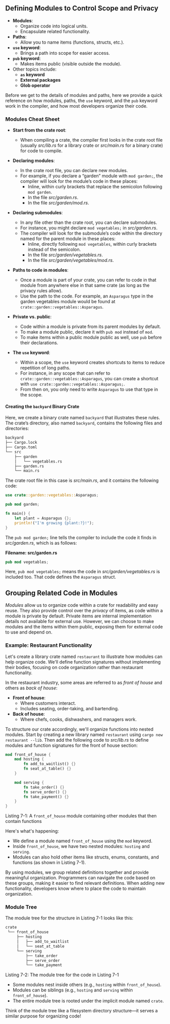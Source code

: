 ## Defining Modules to Control Scope and Privacy

- **Modules**:
  - Organize code into logical units.
  - Encapsulate related functionality.
- **Paths**:
  - Allow you to name items (functions, structs, etc.).
- **`use` keyword**:
  - Brings a path into scope for easier access.
- **`pub` keyword**:
  - Makes items public (visible outside the module).
- Other topics include:
  - **`as` keyword**
  - **External packages**
  - **Glob operator**

Before we get to the details of modules and paths, here we provide a quick reference on how modules, paths, the `use` keyword, and the `pub` keyword work in the compiler, and how most developers organize their code.

### Modules Cheat Sheet

- **Start from the crate root**:
  - When compiling a crate, the compiler first looks in the crate root file (usually *src/lib.rs* for a library crate or *src/main.rs* for a binary crate) for code to compile.

- **Declaring modules**:
  - In the crate root file, you can declare new modules.
  - For example, if you declare a “garden” module with `mod garden;`, the compiler will look for the module’s code in these places:
    - Inline, within curly brackets that replace the semicolon following `mod garden`.
    - In the file *src/garden.rs*.
    - In the file *src/garden/mod.rs*.

- **Declaring submodules**:
  - In any file other than the crate root, you can declare submodules.
  - For instance, you might declare `mod vegetables;` in *src/garden.rs*.
  - The compiler will look for the submodule’s code within the directory named for the parent module in these places:
    - Inline, directly following `mod vegetables`, within curly brackets instead of the semicolon.
    - In the file *src/garden/vegetables.rs*.
    - In the file *src/garden/vegetables/mod.rs*.

- **Paths to code in modules**:
  - Once a module is part of your crate, you can refer to code in that module from anywhere else in that same crate (as long as the privacy rules allow).
  - Use the path to the code. For example, an `Asparagus` type in the garden vegetables module would be found at `crate::garden::vegetables::Asparagus`.

- **Private vs. public**:
  - Code within a module is private from its parent modules by default.
  - To make a module public, declare it with `pub mod` instead of `mod`.
  - To make items within a public module public as well, use `pub` before their declarations.

- **The `use` keyword**:
  - Within a scope, the `use` keyword creates shortcuts to items to reduce repetition of long paths.
  - For instance, in any scope that can refer to `crate::garden::vegetables::Asparagus`, you can create a shortcut with `use crate::garden::vegetables::Asparagus;`.
  - From then on, you only need to write `Asparagus` to use that type in the scope.

#### Creating the `backyard` Binary Crate

Here, we create a binary crate named `backyard` that illustrates these rules. The crate’s directory, also named `backyard`, contains the following files and directories:

```sh
backyard
├── Cargo.lock
├── Cargo.toml
└── src
    ├── garden
    │   └── vegetables.rs
    ├── garden.rs
    └── main.rs
```

The crate root file in this case is *src/main.rs*, and it contains the following code:

```rust
use crate::garden::vegetables::Asparagus;

pub mod garden;

fn main() {
    let plant = Asparagus {};
    println!("I'm growing {plant:?}!");
}
```

The `pub mod garden;` line tells the compiler to include the code it finds in *src/garden.rs*, which is as follows:

**Filename: src/garden.rs**

```rust
pub mod vegetables;
```

Here, `pub mod vegetables;` means the code in *src/garden/vegetables.rs* is included too. That code defines the `Asparagus` struct.

## Grouping Related Code in Modules

*Modules* allow us to organize code within a crate for readability and easy reuse. They also provide control over the *privacy* of items, as code within a module is private by default. Private items are internal implementation details not available for external use. However, we can choose to make modules and the items within them public, exposing them for external code to use and depend on.

### Example: Restaurant Functionality

Let's create a library crate named `restaurant` to illustrate how modules can help organize code. We'll define function signatures without implementing their bodies, focusing on code organization rather than restaurant functionality.

In the restaurant industry, some areas are referred to as *front of house* and others as *back of house*:
- **Front of house**:
  - Where customers interact.
  - Includes seating, order-taking, and bartending.
- **Back of house**:
  - Where chefs, cooks, dishwashers, and managers work.

To structure our crate accordingly, we'll organize functions into nested modules. Start by creating a new library named `restaurant` using `cargo new restaurant --lib`. Then add the following code to *src/lib.rs* to define modules and function signatures for the front of house section:

```rust
mod front_of_house {
    mod hosting {
        fn add_to_waitlist() {}
        fn seat_at_table() {}
    }

    mod serving {
        fn take_order() {}
        fn serve_order() {}
        fn take_payment() {}
    }
}
```

<span class="caption">Listing 7-1: A `front_of_house` module containing other modules that then contain functions</span>

Here's what's happening:
- We define a module named `front_of_house` using the `mod` keyword.
- Inside `front_of_house`, we have two nested modules: `hosting` and `serving`.
- Modules can also hold other items like structs, enums, constants, and functions (as shown in Listing 7-1).

By using modules, we group related definitions together and provide meaningful organization. Programmers can navigate the code based on these groups, making it easier to find relevant definitions. When adding new functionality, developers know where to place the code to maintain organization.

### Module Tree

The module tree for the structure in Listing 7-1 looks like this:

```sh
crate
 └── front_of_house
     ├── hosting
     │   ├── add_to_waitlist
     │   └── seat_at_table
     └── serving
         ├── take_order
         ├── serve_order
         └── take_payment
```
<span class="caption">Listing 7-2: The module tree for the code in Listing 7-1</span>

- Some modules nest inside others (e.g., `hosting` within `front_of_house`).
- Modules can be siblings (e.g., `hosting` and `serving` within `front_of_house`).
- The entire module tree is rooted under the implicit module named `crate`.

Think of the module tree like a filesystem directory structure—it serves a similar purpose for organizing code!
